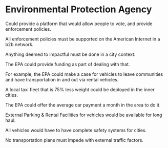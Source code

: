 # Environmental Protection Agency

Could provide a platform that would allow people to vote, and provide enforcement policies.

All enforcement policies must be supported on the American Internet in a b2b network.

Anything deemed to impactful must be done in a city context.

The EPA could provide funding as part of dealing with that.

For example, the EPA could make a case for vehicles to leave communities and have transportation in and out via rental vehicles.

A local taxi fleet that is 75% less weight could be deployed in the inner cities.

The EPA could offer the average car payment a month in the area to do it.

External Parking & Rental Facilities for vehicles would be available for long haul.

All vehicles would have to have complete safety systems for cities.

No transportation plans must impede with external traffic factors.
